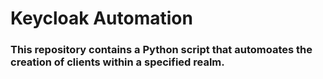 # Keycloak Automation

### This repository contains a Python script that automoates the creation of clients within a specified realm.
